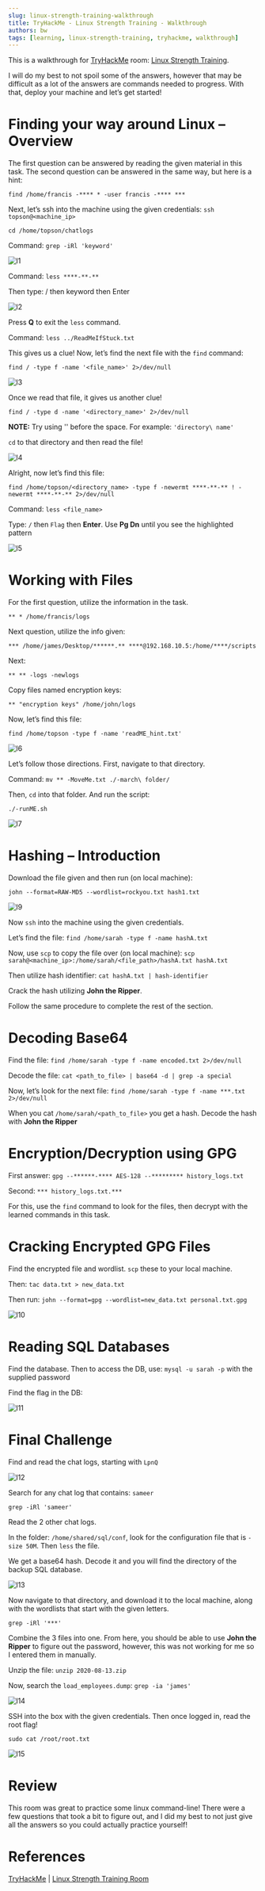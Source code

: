 ```yaml
---
slug: linux-strength-training-walkthrough
title: TryHackMe - Linux Strength Training - Walkthrough
authors: bw
tags: [learning, linux-strength-training, tryhackme, walkthrough]
---
```


This is a walkthrough for [TryHackMe][thm] room: [Linux Strength Training][linux-room].

I will do my best to not spoil some of the answers, however that may be difficult as a lot of the answers are commands needed to progress. With that, deploy your machine and let’s get started!

# Finding your way around Linux – Overview
The first question can be answered by reading the given material in this task. The second question can be answered in the same way, but here is a hint:

`find /home/francis -**** * -user francis -**** ***`

Next, let’s ssh into the machine using the given credentials: `ssh topson@<machine_ip>`

`cd /home/topson/chatlogs`

Command: `grep -iRl 'keyword'`

![l1](/img/thm/linux-strength/l1.png)

Command: `less ****-**-**`

Then type: / then keyword then Enter

![l2](/img/thm/linux-strength/l2.png)

Press **Q** to exit the `less` command.

Command: `less ../ReadMeIfStuck.txt`

This gives us a clue! Now, let’s find the next file with the `find` command:

`find / -type f -name '<file_name>' 2>/dev/null`

![l3](/img/thm/linux-strength/l3.png)

Once we read that file, it gives us another clue!

`find / -type d -name '<directory_name>' 2>/dev/null`

**NOTE:** Try using '\' before the space. For example: `'directory\ name'`

`cd` to that directory and then read the file!

![l4](/img/thm/linux-strength/l4.png)

Alright, now let’s find this file:

`find /home/topson/<directory_name> -type f -newermt ****-**-** ! -newermt ****-**-** 2>/dev/null`

Command: `less <file_name>`

Type: `/` then `Flag` then **Enter**. Use **Pg Dn** until you see the highlighted pattern

![l5](/img/thm/linux-strength/l5.png)

# Working with Files
For the first question, utilize the information in the task.

`** * /home/francis/logs`

Next question, utilize the info given:

`*** /home/james/Desktop/******.** ****@192.168.10.5:/home/****/scripts`

Next:

`** ** -logs -newlogs`

Copy files named encryption keys:

`** "encryption keys" /home/john/logs`

Now, let’s find this file:

`find /home/topson -type f -name 'readME_hint.txt'`

![l6](/img/thm/linux-strength/l6.png)

Let’s follow those directions. First, navigate to that directory.

Command: `mv ** -MoveMe.txt ./-march\ folder/`

Then, `cd` into that folder. And run the script:

`./-runME.sh`

![l7](/img/thm/linux-strength/l7.png)

# Hashing – Introduction
Download the file given and then run (on local machine):

`john --format=RAW-MD5 --wordlist=rockyou.txt hash1.txt`

![l9](/img/thm/linux-strength/l9.png)

Now `ssh` into the machine using the given credentials.

Let’s find the file: `find /home/sarah -type f -name hashA.txt`

Now, use `scp` to copy the file over (on local machine): `scp sarah@<machine_ip>:/home/sarah/<file_path>/hashA.txt hashA.txt`

Then utilize hash identifier: `cat hashA.txt | hash-identifier`

Crack the hash utilizing **John the Ripper**.

Follow the same procedure to complete the rest of the section.

# Decoding Base64
Find the file: `find /home/sarah -type f -name encoded.txt 2>/dev/null`

Decode the file: `cat <path_to_file> | base64 -d | grep -a special`

Now, let’s look for the next file: `find /home/sarah -type f -name ***.txt 2>/dev/null`

When you cat `/home/sarah/<path_to_file>` you get a hash. Decode the hash with **John the Ripper**

# Encryption/Decryption using GPG
First answer: `gpg --******-**** AES-128 --********* history_logs.txt`

Second: `*** history_logs.txt.***`

For this, use the `find` command to look for the files, then decrypt with the learned commands in this task.

# Cracking Encrypted GPG Files
Find the encrypted file and wordlist. `scp` these to your local machine.

Then: `tac data.txt > new_data.txt`

Then run: `john --format=gpg --wordlist=new_data.txt personal.txt.gpg`

![l10](/img/thm/linux-strength/l10.png)

# Reading SQL Databases
Find the database. Then to access the DB, use: `mysql -u sarah -p` with the supplied password

Find the flag in the DB:

![l11](/img/thm/linux-strength/l11.png)

# Final Challenge
Find and read the chat logs, starting with `LpnQ`

![l12](/img/thm/linux-strength/l12.png)

Search for any chat log that contains: `sameer`

`grep -iRl 'sameer'`

Read the 2 other chat logs.

In the folder: `/home/shared/sql/conf`, look for the configuration file that is `-size 50M`. Then `less` the file.

We get a base64 hash. Decode it and you will find the directory of the backup SQL database.

![l13](/img/thm/linux-strength/l13.png)

Now navigate to that directory, and download it to the local machine, along with the wordlists that start with the given letters.

`grep -iRl '***'`

Combine the 3 files into one. From here, you should be able to use **John the Ripper** to figure out the password, however, this was not working for me so I entered them in manually.

Unzip the file: `unzip 2020-08-13.zip`

Now, search the `load_employees.dump`: `grep -ia 'james'`

![l14](/img/thm/linux-strength/l14.png)

SSH into the box with the given credentials. Then once logged in, read the root flag!

`sudo cat /root/root.txt`

![l15](/img/thm/linux-strength/l15.png)

# Review
This room was great to practice some linux command-line! There were a few questions that took a bit to figure out, and I did my best to not just give all the answers so you could actually practice yourself!

# References
[TryHackMe][thm] | [Linux Strength Training Room][linux-room]

[thm]: https://tryhackme.com
[linux-room]: https://tryhackme.com/r/room/linuxstrengthtraining